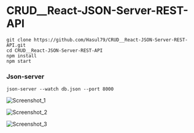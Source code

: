 # CRUD__React-JSON-Server-REST-API
```
git clone https://github.com/Hasul79/CRUD__React-JSON-Server-REST-API.git
cd CRUD__React-JSON-Server-REST-API
npm install
npm start 
```
### Json-server

```
json-server --watch db.json --port 8000
```
![Screenshot_1](https://user-images.githubusercontent.com/95657084/218779030-c1b017ed-0f70-4b15-8a9e-1f10d6fa0e58.png)

![Screenshot_2](https://user-images.githubusercontent.com/95657084/218779056-70911f1d-6faf-4ace-b0df-7db4f39627c5.png)

![Screenshot_3](https://user-images.githubusercontent.com/95657084/218779174-b34b5efa-655b-4efa-848a-ef93dc115f19.png)

